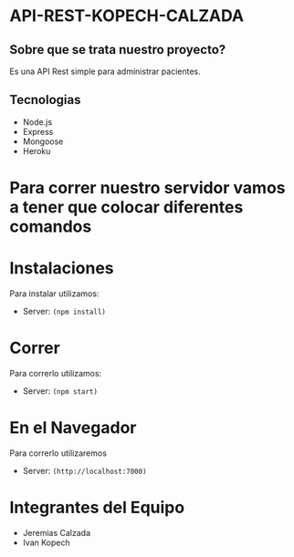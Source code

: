 # API-REST-KOPECH-CALZADA

## Sobre que se trata nuestro proyecto?

Es una API Rest simple para administrar pacientes.

## Tecnologias

- Node.js
- Express
- Mongoose
- Heroku


# Para correr nuestro servidor vamos a tener que colocar diferentes comandos

# Instalaciones
Para instalar utilizamos:
- Server: `(npm install)`

# Correr 
Para correrlo utilizamos:
- Server: `(npm start)`

# En el Navegador
Para correrlo utilizaremos
- Server: `(http://localhost:7000)`

# Integrantes del Equipo

- Jeremias Calzada
- Ivan Kopech

